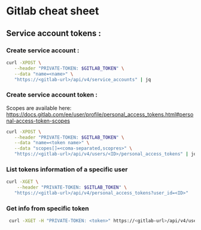 # Gitlab cheat sheet

## Service account tokens : 


### Create service account :

```bash
curl -XPOST \
   --header "PRIVATE-TOKEN: $GITLAB_TOKEN" \
   --data "name=<name>" \
   "https://<gitlab-url>/api/v4/service_accounts" | jq
```

### Create service account token :

Scopes are available here: https://docs.gitlab.com/ee/user/profile/personal_access_tokens.html#personal-access-token-scopes

```bash
curl -XPOST \
   --header "PRIVATE-TOKEN: $GITLAB_TOKEN" \
   --data "name=<token name>" \
   --data "scopes[]=<coma-separated,scopres>" \
   "https://<gitlab-url>/api/v4/users/<ID>/personal_access_tokens" | jq
```

### List tokens information of a specific user 
```bash
curl -XGET \
    --header "PRIVATE-TOKEN: $GITLAB_TOKEN" \
   "https://<gitlab-url>/api/v4/personal_access_tokens?user_id=<ID>"
```

### Get info from specific token 
```bash
 curl -XGET -H "PRIVATE-TOKEN: <token>" https://<gitlab-url>/api/v4/user | jq
```

